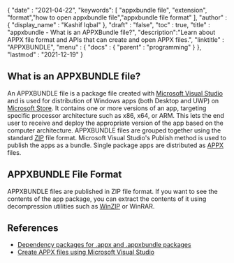 {
  "date" : "2021-04-22",
  "keywords": [ "appxbundle file", "extension", "format","how to open appxbundle file","appxbundle file format" ],
  "author" : {
    "display_name" : "Kashif Iqbal"
  },
  "draft" : "false",
  "toc" : true,
  "title" : "appxbundle - What is an APPXBundle file?",
  "description":"Learn about APPX file format and APIs that can create and open APPX files.",
  "linktitle" : "APPXBUNDLE",
  "menu" : {
    "docs" : {
      "parent" : "programming"
    }
  },
  "lastmod" : "2021-12-19"
}

## What is an APPXBUNDLE file?

An APPXBUNDLE file is a package file created with [Microsoft Visual Studio](https://visualstudio.microsoft.com/) and is used for distribution of Windows apps (both Desktop and UWP) on [Microsoft Store](https://www.microsoft.com/en-us/store/apps/windows). It contains one or more versions of an app, targeting specific processor architecture such as x86, x64, or ARM. This lets the end user to receive and deploy the appropriate version of the app based on the computer architecture. APPXBUNDLE files are grouped together using the standard [ZIP](/compression/zip/) file format. Microsoft Visual Studio's Publish method is used to publish the apps as a bundle. Single package apps are distributed as [APPX](/programming/appx/) files.

## APPXBUNDLE File Format

APPXBUNDLE files are published in ZIP file format. If you want to see the contents of the app package, you can extract the contents of it using decompression utilities such as [WinZIP](https://www.winzip.com/en/) or WinRAR.

## References

 * [Dependency packages for .appx and .appxbundle packages](https://www.ibm.com/docs/en/maas360?topic=catalog-dependency-packages-appx-appxbundle-packages)
 * [Create APPX files using Microsoft Visual Studio](https://learn.microsoft.com/en-us/windows/msix/desktop/vs-package-overview)
